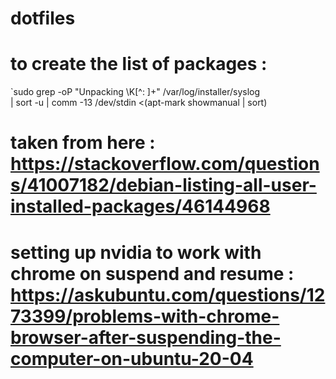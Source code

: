 # dotfiles

# to create the list of packages :

`sudo grep -oP "Unpacking \K[^: ]+" /var/log/installer/syslog \
  | sort -u | comm -13 /dev/stdin <(apt-mark showmanual | sort)

# taken from here : https://stackoverflow.com/questions/41007182/debian-listing-all-user-installed-packages/46144968

# setting up nvidia to work with chrome on suspend and resume : https://askubuntu.com/questions/1273399/problems-with-chrome-browser-after-suspending-the-computer-on-ubuntu-20-04

